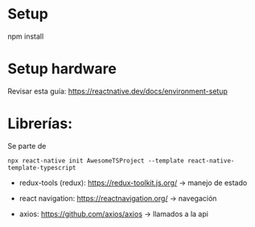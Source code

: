 # Setup

npm install

# Setup hardware

Revisar esta guía: https://reactnative.dev/docs/environment-setup

# Librerías:

Se parte de 

`npx react-native init AwesomeTSProject --template react-native-template-typescript`

- redux-tools (redux): https://redux-toolkit.js.org/ -> manejo de estado

- react navigation: https://reactnavigation.org/ -> navegación

- axios: https://github.com/axios/axios -> llamados a la api